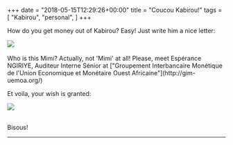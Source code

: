 +++
date = "2018-05-15T12:29:26+00:00"
title = "Coucou Kabirou!"
tags = [
    "Kabirou",
    "personal",
]
+++

How do you get money out of Kabirou? Easy! Just write him a nice letter:</p>

<!--more-->

<div class="container" style="width:auto">
  <a target="blank" href="https://res.cloudinary.com/vincentstradic/image/upload/v1525867643/family/coucou-3.jpg">
    <img src="https://res.cloudinary.com/vincentstradic/image/upload/v1525867643/family/coucou-3.jpg" style="max-width:100%">
  </a>
</div>
<br>
Who is this Mimi? Actually, not 'Mimi' at all! Please, meet Espérance NGIRIYE, Auditeur Interne Sénior at ["Groupement Interbancaire Monétique de l'Union Economique et Monétaire Ouest Africaine"](http://gim-uemoa.org/)

Et voila, your wish is granted:
<div class="container" style="width:auto">
  <a target="blank" href="https://res.cloudinary.com/vincentstradic/image/upload/v1525866754/family/coucou-2.jpg">
    <img src="https://res.cloudinary.com/vincentstradic/image/upload/v1525866754/family/coucou-2.jpg" style="max-width:100%">
  </a>
</div>
<br>

Bisous!

<hr>
